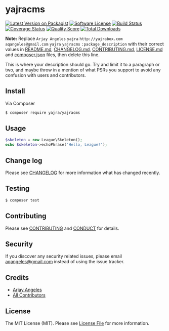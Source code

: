 # yajracms

[![Latest Version on Packagist][ico-version]][link-packagist]
[![Software License][ico-license]](LICENSE.md)
[![Build Status][ico-travis]][link-travis]
[![Coverage Status][ico-scrutinizer]][link-scrutinizer]
[![Quality Score][ico-code-quality]][link-code-quality]
[![Total Downloads][ico-downloads]][link-downloads]

**Note:** Replace ```Arjay Angeles``` ```yajra``` ```http://yajrabox.com``` ```aqangeles@gmail.com``` ```yajra``` ```yajracms``` ```:package_description``` with their correct values in [README.md](README.md), [CHANGELOG.md](CHANGELOG.md), [CONTRIBUTING.md](CONTRIBUTING.md), [LICENSE.md](LICENSE.md) and [composer.json](composer.json) files, then delete this line.

This is where your description should go. Try and limit it to a paragraph or two, and maybe throw in a mention of what
PSRs you support to avoid any confusion with users and contributors.

## Install

Via Composer

``` bash
$ composer require yajra/yajracms
```

## Usage

``` php
$skeleton = new League\Skeleton();
echo $skeleton->echoPhrase('Hello, League!');
```

## Change log

Please see [CHANGELOG](CHANGELOG.md) for more information what has changed recently.

## Testing

``` bash
$ composer test
```

## Contributing

Please see [CONTRIBUTING](CONTRIBUTING.md) and [CONDUCT](CONDUCT.md) for details.

## Security

If you discover any security related issues, please email aqangeles@gmail.com instead of using the issue tracker.

## Credits

- [Arjay Angeles][link-author]
- [All Contributors][link-contributors]

## License

The MIT License (MIT). Please see [License File](LICENSE.md) for more information.

[ico-version]: https://img.shields.io/packagist/v/yajra/yajracms.svg?style=flat-square
[ico-license]: https://img.shields.io/badge/license-MIT-brightgreen.svg?style=flat-square
[ico-travis]: https://img.shields.io/travis/yajra/yajracms/master.svg?style=flat-square
[ico-scrutinizer]: https://img.shields.io/scrutinizer/coverage/g/yajra/yajracms.svg?style=flat-square
[ico-code-quality]: https://img.shields.io/scrutinizer/g/yajra/yajracms.svg?style=flat-square
[ico-downloads]: https://img.shields.io/packagist/dt/yajra/yajracms.svg?style=flat-square

[link-packagist]: https://packagist.org/packages/yajra/yajracms
[link-travis]: https://travis-ci.org/yajra/yajracms
[link-scrutinizer]: https://scrutinizer-ci.com/g/yajra/yajracms/code-structure
[link-code-quality]: https://scrutinizer-ci.com/g/yajra/yajracms
[link-downloads]: https://packagist.org/packages/yajra/yajracms
[link-author]: https://github.com/yajra
[link-contributors]: ../../contributors
